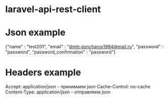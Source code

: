 # laravel-api-rest-client

# Json example

{"name" : "test201", "email" : "dmitr.goncharov1994@mail.ru", "password" : "password", "password_confirmation" : "password"}

# Headers example

Accept: application/json - принимаем json
Cache-Control: no-cache
Content-Type: application/json - отправляем json
